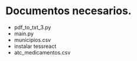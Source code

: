 # Documentos necesarios.
- pdf_to_txt_3.py
- main.py
- municipios.csv
- instalar tessreact
- atc_medicamentos.csv



